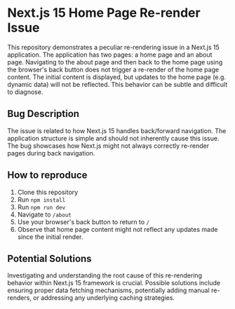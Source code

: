 # Next.js 15 Home Page Re-render Issue

This repository demonstrates a peculiar re-rendering issue in a Next.js 15 application.  The application has two pages: a home page and an about page. Navigating to the about page and then back to the home page using the browser's back button does not trigger a re-render of the home page content.  The initial content is displayed, but updates to the home page (e.g. dynamic data) will not be reflected.  This behavior can be subtle and difficult to diagnose.

## Bug Description

The issue is related to how Next.js 15 handles back/forward navigation.  The application structure is simple and should not inherently cause this issue.  The bug showcases how Next.js might not always correctly re-render pages during back navigation.

## How to reproduce

1. Clone this repository
2. Run `npm install`
3. Run `npm run dev`
4. Navigate to `/about`
5. Use your browser's back button to return to `/`
6. Observe that home page content might not reflect any updates made since the initial render.

## Potential Solutions

Investigating and understanding the root cause of this re-rendering behavior within Next.js 15 framework is crucial.  Possible solutions include ensuring proper data fetching mechanisms, potentially adding manual re-renders, or addressing any underlying caching strategies.